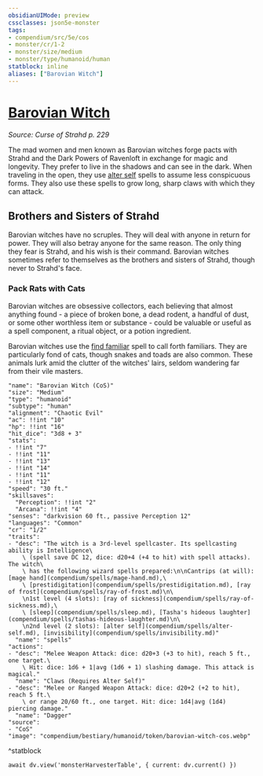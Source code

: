 ```yaml
---
obsidianUIMode: preview
cssclasses: json5e-monster
tags:
- compendium/src/5e/cos
- monster/cr/1-2
- monster/size/medium
- monster/type/humanoid/human
statblock: inline
aliases: ["Barovian Witch"]
---
```

# [Barovian Witch](compendium/bestiary/humanoid/barovian-witch-cos.md)
*Source: Curse of Strahd p. 229*

The mad women and men known as Barovian witches forge pacts with Strahd and the Dark Powers of Ravenloft in exchange for magic and longevity. They prefer to live in the shadows and can see in the dark. When traveling in the open, they use [alter self](compendium/spells/alter-self.md) spells to assume less conspicuous forms. They also use these spells to grow long, sharp claws with which they can attack.

## Brothers and Sisters of Strahd

Barovian witches have no scruples. They will deal with anyone in return for power. They will also betray anyone for the same reason. The only thing they fear is Strahd, and his wish is their command. Barovian witches sometimes refer to themselves as the brothers and sisters of Strahd, though never to Strahd's face.

### Pack Rats with Cats

 Barovian witches are obsessive collectors, each believing that almost anything found - a piece of broken bone, a dead rodent, a handful of dust, or some other worthless item or substance - could be valuable or useful as a spell component, a ritual object, or a potion ingredient.

Barovian witches use the [find familiar](compendium/spells/find-familiar.md) spell to call forth familiars. They are particularly fond of cats, though snakes and toads are also common. These animals lurk amid the clutter of the witches' lairs, seldom wandering far from their vile masters.

```statblock
"name": "Barovian Witch (CoS)"
"size": "Medium"
"type": "humanoid"
"subtype": "human"
"alignment": "Chaotic Evil"
"ac": !!int "10"
"hp": !!int "16"
"hit_dice": "3d8 + 3"
"stats":
- !!int "7"
- !!int "11"
- !!int "13"
- !!int "14"
- !!int "11"
- !!int "12"
"speed": "30 ft."
"skillsaves":
  "Perception": !!int "2"
  "Arcana": !!int "4"
"senses": "darkvision 60 ft., passive Perception 12"
"languages": "Common"
"cr": "1/2"
"traits":
- "desc": "The witch is a 3rd-level spellcaster. Its spellcasting ability is Intelligence\
    \ (spell save DC 12, dice: d20+4 (+4 to hit) with spell attacks). The witch\
    \ has the following wizard spells prepared:\n\nCantrips (at will): [mage hand](compendium/spells/mage-hand.md),\
    \ [prestidigitation](compendium/spells/prestidigitation.md), [ray of frost](compendium/spells/ray-of-frost.md)\n\
    \n1st level (4 slots): [ray of sickness](compendium/spells/ray-of-sickness.md),\
    \ [sleep](compendium/spells/sleep.md), [Tasha's hideous laughter](compendium/spells/tashas-hideous-laughter.md)\n\
    \n2nd level (2 slots): [alter self](compendium/spells/alter-self.md), [invisibility](compendium/spells/invisibility.md)"
  "name": "spells"
"actions":
- "desc": "Melee Weapon Attack: dice: d20+3 (+3 to hit), reach 5 ft., one target.\
    \ Hit: dice: 1d6 + 1|avg (1d6 + 1) slashing damage. This attack is magical."
  "name": "Claws (Requires Alter Self)"
- "desc": "Melee or Ranged Weapon Attack: dice: d20+2 (+2 to hit), reach 5 ft.\
    \ or range 20/60 ft., one target. Hit: dice: 1d4|avg (1d4) piercing damage."
  "name": "Dagger"
"source":
- "CoS"
"image": "compendium/bestiary/humanoid/token/barovian-witch-cos.webp"
```
^statblock

```dataviewjs
await dv.view('monsterHarvesterTable', { current: dv.current() })
```